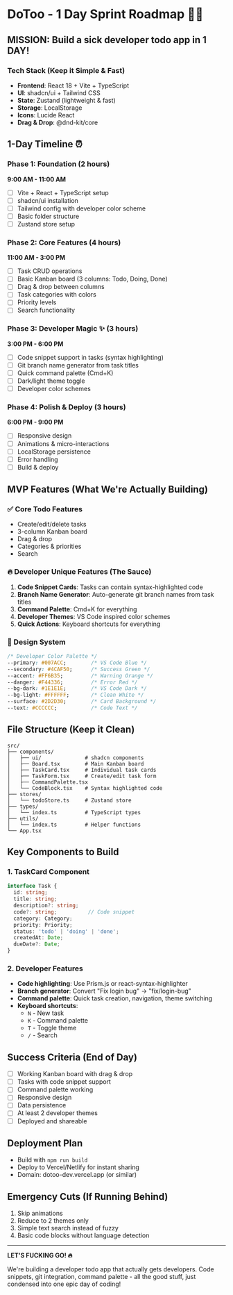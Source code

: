 # DoToo - 1 Day Sprint Roadmap 🚀💨

## MISSION: Build a sick developer todo app in 1 DAY!

### Tech Stack (Keep it Simple & Fast)
- **Frontend**: React 18 + Vite + TypeScript
- **UI**: shadcn/ui + Tailwind CSS
- **State**: Zustand (lightweight & fast)
- **Storage**: LocalStorage
- **Icons**: Lucide React
- **Drag & Drop**: @dnd-kit/core

## 1-Day Timeline ⏰

### Phase 1: Foundation (2 hours)
**9:00 AM - 11:00 AM**
- [ ] Vite + React + TypeScript setup
- [ ] shadcn/ui installation 
- [ ] Tailwind config with developer color scheme
- [ ] Basic folder structure
- [ ] Zustand store setup

### Phase 2: Core Features (4 hours)
**11:00 AM - 3:00 PM**
- [ ] Task CRUD operations
- [ ] Basic Kanban board (3 columns: Todo, Doing, Done)
- [ ] Drag & drop between columns
- [ ] Task categories with colors
- [ ] Priority levels
- [ ] Search functionality

### Phase 3: Developer Magic ✨ (3 hours)
**3:00 PM - 6:00 PM**
- [ ] Code snippet support in tasks (syntax highlighting)
- [ ] Git branch name generator from task titles
- [ ] Quick command palette (Cmd+K)
- [ ] Dark/light theme toggle
- [ ] Developer color schemes

### Phase 4: Polish & Deploy (3 hours)
**6:00 PM - 9:00 PM**
- [ ] Responsive design
- [ ] Animations & micro-interactions
- [ ] LocalStorage persistence
- [ ] Error handling
- [ ] Build & deploy

## MVP Features (What We're Actually Building)

### ✅ Core Todo Features
- Create/edit/delete tasks
- 3-column Kanban board
- Drag & drop
- Categories & priorities
- Search

### 🔥 Developer Unique Features (The Sauce)
1. **Code Snippet Cards**: Tasks can contain syntax-highlighted code
2. **Branch Name Generator**: Auto-generate git branch names from task titles
3. **Command Palette**: Cmd+K for everything
4. **Developer Themes**: VS Code inspired color schemes
5. **Quick Actions**: Keyboard shortcuts for everything

### 🎨 Design System
```css
/* Developer Color Palette */
--primary: #007ACC;        /* VS Code Blue */
--secondary: #4CAF50;      /* Success Green */
--accent: #FF6B35;         /* Warning Orange */
--danger: #F44336;         /* Error Red */
--bg-dark: #1E1E1E;        /* VS Code Dark */
--bg-light: #FFFFFF;       /* Clean White */
--surface: #2D2D30;        /* Card Background */
--text: #CCCCCC;           /* Code Text */
```

## File Structure (Keep it Clean)
```
src/
├── components/
│   ├── ui/              # shadcn components
│   ├── Board.tsx        # Main Kanban board
│   ├── TaskCard.tsx     # Individual task cards
│   ├── TaskForm.tsx     # Create/edit task form
│   ├── CommandPalette.tsx
│   └── CodeBlock.tsx    # Syntax highlighted code
├── stores/
│   └── todoStore.ts     # Zustand store
├── types/
│   └── index.ts         # TypeScript types
├── utils/
│   └── index.ts         # Helper functions
└── App.tsx
```

## Key Components to Build

### 1. TaskCard Component
```typescript
interface Task {
  id: string;
  title: string;
  description?: string;
  code?: string;          // Code snippet
  category: Category;
  priority: Priority;
  status: 'todo' | 'doing' | 'done';
  createdAt: Date;
  dueDate?: Date;
}
```

### 2. Developer Features
- **Code highlighting**: Use Prism.js or react-syntax-highlighter
- **Branch generator**: Convert "Fix login bug" → "fix/login-bug"
- **Command palette**: Quick task creation, navigation, theme switching
- **Keyboard shortcuts**: 
  - `N` - New task
  - `K` - Command palette
  - `T` - Toggle theme
  - `/` - Search

## Success Criteria (End of Day)
- [ ] Working Kanban board with drag & drop
- [ ] Tasks with code snippet support
- [ ] Command palette working
- [ ] Responsive design
- [ ] Data persistence
- [ ] At least 2 developer themes
- [ ] Deployed and shareable

## Deployment Plan
- Build with `npm run build`
- Deploy to Vercel/Netlify for instant sharing
- Domain: dotoo-dev.vercel.app (or similar)

## Emergency Cuts (If Running Behind)
1. Skip animations
2. Reduce to 2 themes only
3. Simple text search instead of fuzzy
4. Basic code blocks without language detection

---

**LET'S FUCKING GO! 🔥** 

We're building a developer todo app that actually gets developers. Code snippets, git integration, command palette - all the good stuff, just condensed into one epic day of coding! 